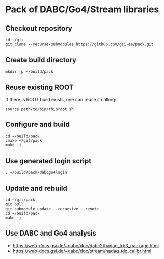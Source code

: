 # Pack of DABC/Go4/Stream libraries

## Checkout repository

    cd ~/git
    git clone --recurse-submodules https://github.com/gsi-ee/pack.git

## Create build directory

    mkdir -p ~/build/pack

## Reuse existing ROOT

If there is ROOT build exists, one can reuse it calling:

    source path/to/bin/thisroot.sh

## Configure and build

    cd ~/build/pack
    cmake ~/git/pack
    make -j

## Use generated login script

    . ~/build/pack/dabcgo4login

## Update and rebuild

    cd ~/git/pack
    git pull
    git submodule update --recursive --remote
    cd ~/build/pack
    make -j

## Use DABC and Go4 analysis

* https://web-docs.gsi.de/~dabc/doc/dabc2/hadaq_trb3_package.html
* https://web-docs.gsi.de/~dabc/doc/stream/hadaq_tdc_calibr.html



